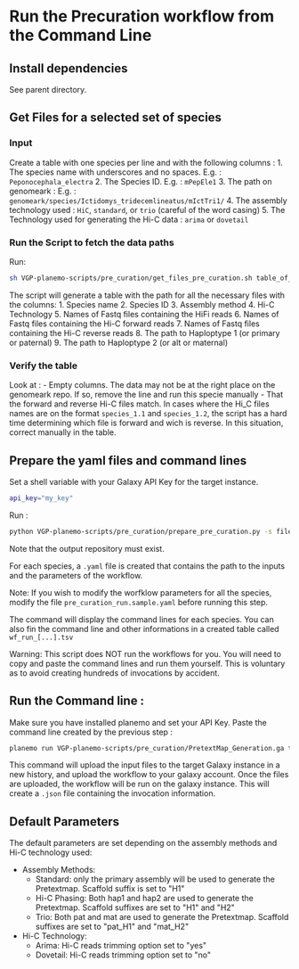 # Run the Precuration workflow from the Command Line

## Install dependencies

See parent directory. 

## Get Files for a selected set of species

### Input 

Create a table with one species per line and with the following columns :
	1. The species name with underscores and no spaces. E.g. : `Peponocephala_electra`
	2. The Species ID. E.g. : `mPepEle1`
	3. The path on genomeark : E.g. : `genomeark/species/Ictidomys_tridecemlineatus/mIctTri1/`
	4. The assembly technology used : `HiC`, `standard`, or `trio` (careful of the word casing)
	5. The Technology used for generating the Hi-C data : `arima` or `dovetail`

### Run the Script to fetch the data paths

Run: 

```bash
sh VGP-planemo-scripts/pre_curation/get_files_pre_curation.sh table_of_species.tsv  output.tsv 

```

The script will generate a table with the path for all the necessary files with the columns:
	1. Species name
	2. Species ID
	3. Assembly method
	4. Hi-C Technology
	5. Names of Fastq files containing the HiFi reads
	6. Names of Fastq files containing the Hi-C forward reads
	7. Names of Fastq files containing the Hi-C reverse reads
	8. The path to  Haploptype 1 (or primary or paternal)
	9. The path to  Haploptype 2 (or alt or maternal)
  

### Verify the table

Look at :
	- Empty columns. The data may not be at the right place on the genomeark repo. If so, remove the line and run this specie manually
	- That the forward and reverse Hi-C files match. In cases where the Hi_C files names are on the format `species_1.1` and `species_1.2`, the script has a hard time determining which file is forward and wich is reverse. In this situation, correct manually in the table. 

## Prepare the yaml files and command lines

Set a shell variable with your Galaxy API Key for the target instance. 

```bash
api_key="my_key"
```
Run :

```bash
python VGP-planemo-scripts/pre_curation/prepare_pre_curation.py -s files_table.tsv -g https://vgp.usegalaxy.org/ -d output_repository -a api_key

```
Note that the output repository must exist.

For each species, a `.yaml` file is created that contains the path to the inputs and the parameters of the workflow. 

Note: If you wish to modify the worfklow parameters for all the species, modify the file `pre_curation_run.sample.yaml` before running this step.

The command will display the command lines for each species. You can also fin the command line and other informations in a created table called `wf_run_[...].tsv`

Warning: This script does NOT run the workflows for you. You will need to copy and paste the command lines and run them yourself. This is voluntary as to avoid creating hundreds of invocations by accident.  

## Run the Command line : 

Make sure you have installed planemo and set your API Key.
Paste the command line created by the previous step : 

```bash
planemo run VGP-planemo-scripts/pre_curation/PretextMap_Generation.ga test_run/pre_curation_mPlaHel1.yaml --engine external_galaxy --galaxy_url https://vgp.usegalaxy.org/ --galaxy_user_key $MAINKEY --history_name mPlaHel1 --no_wait --test_output_json test_run/pre_curation_invocation_mPlaHel1.json &
```

This command will upload the input files to the target Galaxy instance in a new history, and upload the workflow to your galaxy account. 
Once the files are uploaded, the workflow will be run on the galaxy instance.
This will create a `.json` file containing the invocation information. 


## Default Parameters

The default parameters are set depending on the assembly methods and Hi-C technology used: 
- Assembly Methods:
  - Standard: only the primary assembly will be used to generate the Pretextmap. Scaffold suffix is set to "H1"
  - Hi-C Phasing:  Both hap1 and hap2 are used to generate the Pretextmap. Scaffold suffixes are set to "H1" and "H2"
  - Trio:  Both pat and mat are used to generate the Pretextmap. Scaffold suffixes are set to "pat_H1" and "mat_H2"
- Hi-C Technology:
  - Arima: Hi-C reads trimming option set to "yes"
  - Dovetail:  Hi-C reads trimming option set to "no"